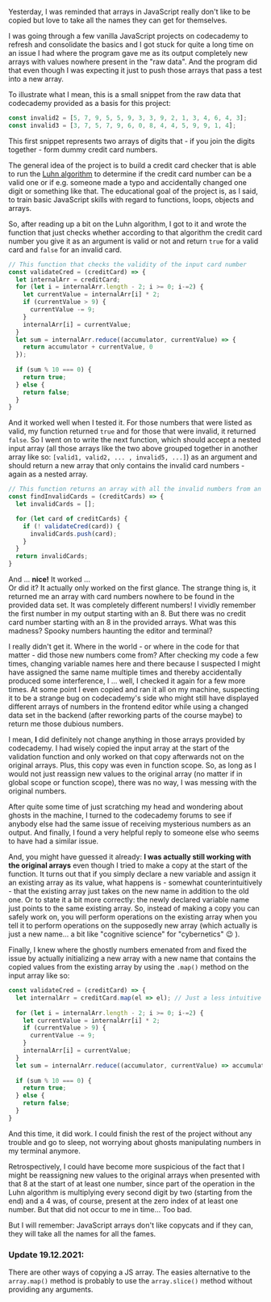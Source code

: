 Yesterday, I was reminded that arrays in JavaScript really don't like to be copied but love to take all the names they can get for themselves.

I was going through a few vanilla JavaScript projects on codecademy to refresh and consolidate the basics and I got stuck for quite a long time on an issue I had where the program gave me as its output completely new arrays with values nowhere present in the "raw data". And the program did that even though I was expecting it just to push those arrays that pass a test into a new array.

To illustrate what I mean, this is a small snippet from the raw data that codecademy provided as a basis for this project:
```javascript
const invalid2 = [5, 7, 9, 5, 5, 9, 3, 3, 9, 2, 1, 3, 4, 6, 4, 3];
const invalid3 = [3, 7, 5, 7, 9, 6, 0, 8, 4, 4, 5, 9, 9, 1, 4];
```

This first snippet represents two arrays of digits that - if you join the digits together - form dummy credit card numbers.

The general idea of the project is to build a credit card checker that is able to run the [Luhn algorithm](https://en.wikipedia.org/wiki/Luhn_algorithm) to determine if the credit card number can be a valid one or if e.g. someone made a typo and accidentally changed one digit or something like that. The educational goal of the project is, as I said, to train basic JavaScript skills with regard to functions, loops, objects and arrays.

So, after reading up a bit on the Luhn algorithm, I got to it and wrote the function that just checks whether according to that algorithm the credit card number you give it as an argument is valid or not and return `true` for a valid card and `false` for an invalid card.
```javascript
// This function that checks the validity of the input card number
const validateCred = (creditCard) => {
  let internalArr = creditCard; 
  for (let i = internalArr.length - 2; i >= 0; i-=2) {
    let currentValue = internalArr[i] * 2;
    if (currentValue > 9) {
      currentValue -= 9;
    }
    internalArr[i] = currentValue;
  }
  let sum = internalArr.reduce((accumulator, currentValue) => {
    return accumulator + currentValue, 0
  });
  
  if (sum % 10 === 0) {
    return true;
  } else {
    return false;
  }
}
```

And it worked well when I tested it. For those numbers that were listed as valid, my function returned `true` and for those that were invalid, it returned `false`. So I went on to write the next function, which should accept a nested input array (all those arrays like the two above grouped together in another array like so: `[valid1, valid2, ... , invalid5, ...]`) as an argument and should return a new array that only contains the invalid card numbers - again as a nested array. 

```javascript
// This function returns an array with all the invalid numbers from an input array.
const findInvalidCards = (creditCards) => {
  let invalidCards = [];

  for (let card of creditCards) {
    if (! validateCred(card)) {
      invalidCards.push(card);
    }
  }
  return invalidCards;
}
```

And ... **nice!** It worked ...  
Or did it? It actually only worked on the first glance. The strange thing is, it returned me an array with card numbers nowhere to be found in the provided data set. It was completely different numbers! I vividly remember the first number in my output starting with an 8. But there was no credit card number starting with an 8 in the provided arrays. What was this madness? Spooky numbers haunting the editor and terminal?

I really didn't get it. Where in the world - or where in the code for that matter - did those new numbers come from? After checking my code a few times, changing variable names here and there because I suspected I might have assigned the same name multiple times and thereby accidentally produced some interference, I ... well, I checked it again for a few more times. 
At some point I even copied and ran it all on my machine, suspecting it to be a strange bug on codecademy's side who might still have displayed different arrays of numbers in the frontend editor while using a changed data set in the backend (after reworking parts of the course maybe) to return me those dubious numbers. 

I mean, **I** did definitely not change anything in those arrays provided by codecademy. I had wisely copied the input array at the start of the validation function and only worked on that copy afterwards not on the original arrays. Plus, this copy was even in function scope. So, as long as I would not just reassign new values to the original array (no matter if in global scope or function scope), there was no way, I was messing with the original numbers.

After quite some time of just scratching my head and wondering about ghosts in the machine, I turned to the codecademy forums to see if anybody else had the same issue of receiving mysterious numbers as an output. And finally, I found a very helpful reply to someone else who seems to have had a similar issue. 

And, you might have guessed it already: **I was actually still working with the original arrays** even though I tried to make a copy at the start of the function. It turns out that if you simply declare a new variable and assign it an existing array as its value, what happens is - somewhat counterintuitively - that the existing array just takes on the new name in addition to the old one. Or to state it a bit more correctly: the newly declared variable name just points to the same existing array. So, instead of making a copy you can safely work on, you will perform operations on the existing array when you tell it to perform operations on the supposedly new array (which actually is just a new name... a bit like "cognitive science" for "cybernetics" :wink: ).

Finally, I knew where the ghostly numbers emenated from and fixed the issue by actually initializing a new array with a new name that contains the copied values from the existing array by using the `.map()` method on the input array like so:
```javascript
const validateCred = (creditCard) => {
  let internalArr = creditCard.map(el => el); // Just a less intuitive but working way to actually "copy" an array.
  
  for (let i = internalArr.length - 2; i >= 0; i-=2) {
    let currentValue = internalArr[i] * 2;
    if (currentValue > 9) {
      currentValue -= 9;
    }
    internalArr[i] = currentValue;
  }
  let sum = internalArr.reduce((accumulator, currentValue) => accumulator + currentValue, 0);
  
  if (sum % 10 === 0) {
    return true;
  } else {
    return false;
  }
}
```
And this time, it did work. I could finish the rest of the project without any trouble and go to sleep, not worrying about ghosts manipulating numbers in my terminal anymore.

Retrospectively, I could have become more suspicious of the fact that I might be reassigning new values to the original arrays when presented with that 8 at the start of at least one number, since part of the operation in the Luhn algorithm is multiplying every second digit by two (starting from the end) and a 4 was, of course, present at the zero index of at least one number. But that did not occur to me in time... Too bad.

But I will remember: JavaScript arrays don't like copycats and if they can, they will take all the names for all the fames.

### Update 19.12.2021:
There are other ways of copying a JS array. 
The easies alternative to the `array.map()` method is probably to use the `array.slice()` method without providing any arguments.
